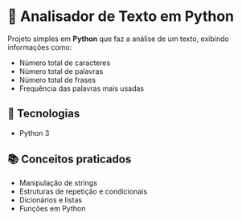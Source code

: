 # 📝 Analisador de Texto em Python

Projeto simples em **Python** que faz a análise de um texto, exibindo informações como:

- Número total de caracteres  
- Número total de palavras  
- Número total de frases  
- Frequência das palavras mais usadas  

## 🚀 Tecnologias
- Python 3

## 📚 Conceitos praticados
- Manipulação de strings  
- Estruturas de repetição e condicionais  
- Dicionários e listas  
- Funções em Python  

